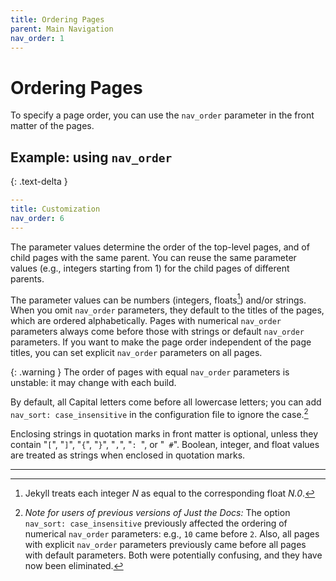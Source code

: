 ```yaml
---
title: Ordering Pages
parent: Main Navigation
nav_order: 1
---
```


# Ordering Pages

To specify a page order, you can use the `nav_order` parameter in the front matter of the pages.

## Example: using `nav_order`
{: .text-delta }

```yaml
---
title: Customization
nav_order: 6
---
```

The parameter values determine the order of the top-level pages, and of child pages with the same parent. You can reuse the same parameter values (e.g., integers starting from 1) for the child pages of different parents.

The parameter values can be numbers (integers, floats[^floats]) and/or strings. When you omit `nav_order` parameters, they default to the titles of the pages, which are ordered alphabetically. Pages with numerical `nav_order` parameters always come before those with strings or default `nav_order` parameters. If you want to make the page order independent of the page titles, you can set explicit `nav_order` parameters on all pages.

{: .warning }
The order of pages with equal `nav_order` parameters is unstable: it may change with each build.

By default, all Capital letters come before all lowercase letters; you can add `nav_sort: case_insensitive` in the configuration file to ignore the case.[^case-insensitive]

Enclosing strings in quotation marks in front matter is optional, unless they contain "`[`", "`]`", "`{`", "`}`", "`,`", "`: `", or "` #`". Boolean, integer, and float values are treated as strings when enclosed in quotation marks.

----

[^floats]: Jekyll treats each integer *N* as equal to the corresponding float *N.0*.

[^case-insensitive]: *Note for users of previous versions of Just the Docs:* The option `nav_sort: case_insensitive` previously affected the ordering of numerical `nav_order` parameters: e.g., `10` came before `2`. Also, all pages with explicit `nav_order` parameters previously came before all pages with default parameters. Both were potentially confusing, and they have now been eliminated.
